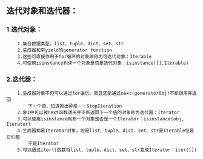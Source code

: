 ## 迭代对象和迭代器：
### 1.迭代对象：
        1.集合数据类型，list、tuple、dict、set、str
        2.生成器和带yield的generator function
        3.这些可直接作用于for循环的对象统称为可迭代对象：Iterable
        4.可使用isinstance判读一个对象是否是迭代对象：isinstance([],Iterable)
### 2.迭代器：
        1.生成器对象不但可以通过for遍历，而且还能通过next(generatorObj)不断调用并返回
            下一个值，知道抛出异常－－StopIteration
        2.象1中可以被next函数调用并不断返回下一个值的对象称为迭代器：Iterator
        3.可以使用isinstance判断一个对象是否是一个Iterator：isinstance(obj, Iterator)
        4.生成器都是Iterator对象，但是list、tuple、dict、set、str是Iterable但是它们都
            不是Iterator
        5.可以通过iter()函数将list、tuple、dict、set、str变成Iterator：iter([])
